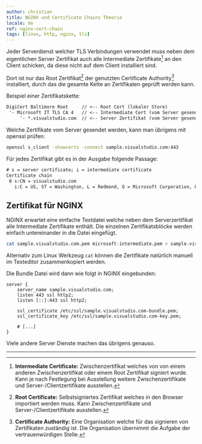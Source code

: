 ```yaml
---
author: christian
title: NGINX und Certificate Chains Theorie
locale: de
ref: nginx-cert-chain
tags: [linux, http, nginx, tls]
---
```


Jeder Serverdienst welcher TLS Verbindungen verwendet muss
neben dem eigentlichen Server Zertifikat auch alle Intermediate
Zertifikate[^2] an den Client schicken, da diese nicht auf dem Client
installiert sind.

Dort ist nur das Root Zertifikat[^1] der genutzten
Certificate Authority[^3] installiert, durch das die gesamte Kette an
Zertifikaten geprüft werden kann.

Beispiel einer Zertifikatskette:

```txt
DigiCert Baltimore Root     // <-- Root Cert (lokaler Store)
 '- Microsoft IT TLS CA 4   // <-- Intermediate Cert (vom Server gesendet)
     '- *.visualstudio.com  // <-- Server Zertifikat (vom Server gesendet)
```

Welche Zertifikate vom Server gesendet werden, kann man
übrigens mit openssl prüfen:

```sh
openssl s_client -showcerts -connect sample.visualstudio.com:443
```

Für jedes Zertifikat gibt es in der Ausgabe folgende Passage:

```txt
# s = server certificate; i = intermediate certificate
Certificate chain
 0 s:CN = visualstudio.com
   i:C = US, ST = Washington, L = Redmond, O = Microsoft Corporation, OU = Microsoft IT, CN = Microsoft IT TLS CA 4
```

## Zertifikat für NGINX

NGINX erwartet eine einfache Textdatei welche neben dem
Serverzertifikat alle Intermediate Zertifikate enthält.
Die einzelnen Zertifikatsblöcke werden einfach untereinander
in die Datei eingefügt.

```sh
cat sample.visualstudio.com.pem microsoft-intermediate.pem > sample.visualstudio.com-bundle.pem
```

Alternativ zum Linux Werkzeug `cat` können die Zertifikate natürlich
manuell im Texteditor zusammenkopiert werden.

Die Bundle Datei wird dann wie folgt in NGINX eingebunden:

```nginx
server {
    server_name sample.visualstudio.com;
    listen 443 ssl http2;
    listen [::]:443 ssl http2;

    ssl_certificate /etc/ssl/sample.visualstudio.com-bundle.pem;
    ssl_certificate_key /etc/ssl/sample.visualstudio.com-key.pem;

    # [...]
}
```

Viele andere Server Dienste machen das übrigens genauso.

-----

[^1]: **Root Certificate:** Selbstsigniertes Zertifikat welches
      in den Browser importiert werden muss. Kann Zwischenzertifikate
      und Server-/Clientzertifikate ausstellen.

[^2]: **Intermediate Certificate:** Zwischenzertifikat welches von
      von einem anderen Zwischenzertifikat oder einem Root
      Zertifikat signiert wurde. Kann je nach Festlegung bei Ausstellung
      weitere Zwischenzertifikate und Server-/Clientzertifikate ausstellen.

[^3]: **Certificate Authority:** Eine Organisation welche für das signieren
      von Zertifikaten zuständig ist. Die Organisation übernimmt die Aufgabe
      der vertrauenwürdigen Stelle.
